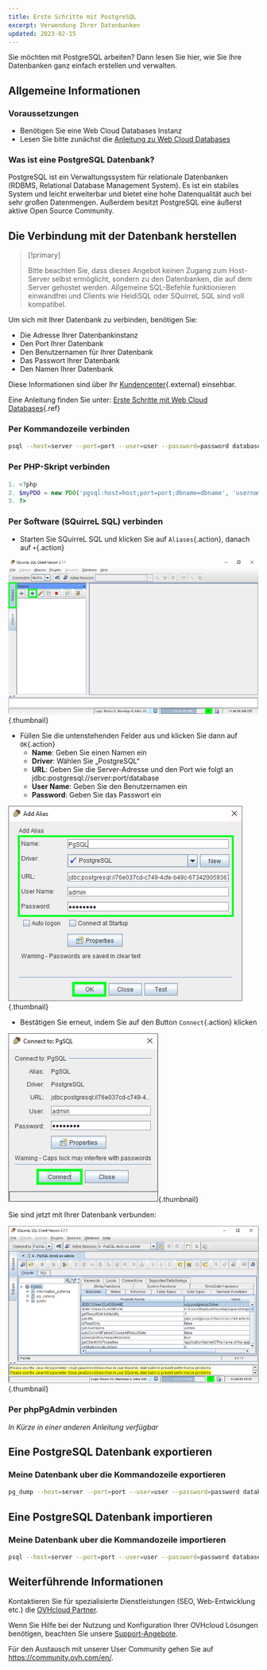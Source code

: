 ```yaml
---
title: Erste Schritte mit PostgreSQL
excerpt: Verwendung Ihrer Datenbanken
updated: 2023-02-15
---
```


Sie möchten mit PostgreSQL arbeiten? Dann lesen Sie hier, wie Sie Ihre Datenbanken ganz einfach erstellen und verwalten.

## Allgemeine Informationen

### Voraussetzungen

- Benötigen Sie eine Web Cloud Databases Instanz
- Lesen Sie bitte zunächst die [Anleitung zu Web Cloud Databases](/pages/web_cloud/web_cloud_databases/starting_with_clouddb)

### Was ist eine PostgreSQL Datenbank?
PostgreSQL ist ein Verwaltungssystem für relationale Datenbanken (RDBMS, Relational Database Management System). Es ist ein stabiles System und leicht erweiterbar und bietet eine hohe Datenqualität auch bei sehr großen Datenmengen. Außerdem besitzt PostgreSQL eine äußerst aktive Open Source Community.

## Die Verbindung mit der Datenbank herstellen

> [!primary]
>
> Bitte beachten Sie, dass dieses Angebot keinen Zugang zum Host-Server selbst ermöglicht, sondern zu den Datenbanken, die auf dem Server gehostet werden. Allgemeine SQL-Befehle funktionieren einwandfrei und Clients wie HeidiSQL oder SQuirreL SQL sind voll kompatibel.
> 

Um sich mit Ihrer Datenbank zu verbinden, benötigen Sie:

- Die Adresse Ihrer Datenbankinstanz
- Den Port Ihrer Datenbank
- Den Benutzernamen fûr Ihrer Datenbank
- Das Passwort Ihrer Datenbank
- Den Namen Ihrer Datenbank

Diese Informationen sind über Ihr [Kundencenter](https://www.ovh.com/manager/web/){.external} einsehbar.

Eine Anleitung finden Sie unter: [Erste Schritte mit Web Cloud Databases](/pages/web_cloud/web_cloud_databases/starting_with_clouddb){.ref}

### Per Kommandozeile verbinden

```bash
psql --host=server --port=port --user=user --password=password database_name
```

### Per PHP-Skript verbinden

```php
1. <?php
2. $myPDO = new PDO('pgsql:host=host;port=port;dbname=dbname', 'username', 'password');
3. ?>
```

### Per Software (SQuirreL SQL) verbinden
- Starten Sie SQuirreL SQL und klicken Sie auf `Aliases`{.action}, danach auf `+`{.action}

![launch SQuirreL SQL](images/aliases.png){.thumbnail}

- Füllen Sie die untenstehenden Felder aus und klicken Sie dann auf `OK`{.action}
    - **Name**: Geben Sie einen Namen ein
    - **Driver**: Wählen Sie „PostgreSQL“
    - **URL**: Geben Sie die Server-Adresse und den Port wie folgt an jdbc:postgresql://server:port/database
    - **User Name**: Geben Sie den Benutzernamen ein
    - **Password**: Geben Sie das Passwort ein

![config connection](images/add-alias-pgsql.png){.thumbnail}

- Bestätigen Sie erneut, indem Sie auf den Button `Connect`{.action} klicken

![valid connection](images/connect-to-pgsql.png){.thumbnail}

Sie sind jetzt mit Ihrer Datenbank verbunden:

![config connection](images/general-dashboard-pgsql.png){.thumbnail}

### Per phpPgAdmin verbinden
*In Kürze in einer anderen Anleitung verfügbar*

## Eine PostgreSQL Datenbank exportieren

### Meine Datenbank uber die Kommandozeile exportieren

```bash
pg_dump --host=server --port=port --user=user --password=password database_name > database_name.sql
```

## Eine PostgreSQL Datenbank importieren

### Meine Datenbank uber die Kommandozeile importieren

```bash
psql --host=server --port=port --user=user --password=password database_name < database_name.sql
```
## Weiterführende Informationen

Kontaktieren Sie für spezialisierte Dienstleistungen (SEO, Web-Entwicklung etc.) die [OVHcloud Partner](https://partner.ovhcloud.com/de/directory/).

Wenn Sie Hilfe bei der Nutzung und Konfiguration Ihrer OVHcloud Lösungen benötigen, beachten Sie unsere [Support-Angebote](https://www.ovhcloud.com/de/support-levels/).

Für den Austausch mit unserer User Community gehen Sie auf <https://community.ovh.com/en/>.